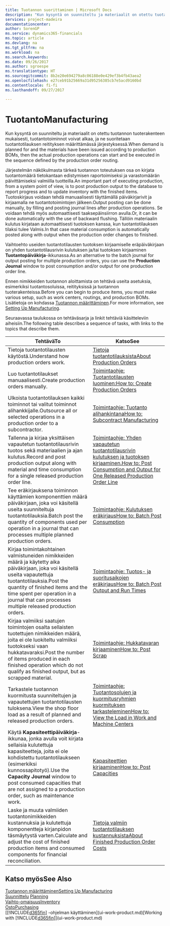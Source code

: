 ```yaml
---
title: Tuotannon suorittaminen | Microsoft Docs
description: "Kun kysyntä on suunniteltu ja materiaalit on otettu tuotannon tuoterakenteen mukaisesti, tuotantotoiminnot voivat alkaa, ja ne suoritetaan tuotantotilauksen reitityksen määrittämässä järjestyksessä."
services: project-madeira
documentationcenter: 
author: SorenGP
ms.service: dynamics365-financials
ms.topic: article
ms.devlang: na
ms.tgt_pltfrm: na
ms.workload: na
ms.search.keywords: 
ms.date: 09/26/2017
ms.author: sgroespe
ms.translationtype: HT
ms.sourcegitcommit: 8b2e20e694279a8c06188e0e429ef3b4fb43aea2
ms.openlocfilehash: e27ceb91b25669a31d95256385cb7e5acd9160bd
ms.contentlocale: fi-fi
ms.lasthandoff: 09/27/2017

---
```

# <a name="manufacturing"></a><span data-ttu-id="8f8f8-103">Tuotanto</span><span class="sxs-lookup"><span data-stu-id="8f8f8-103">Manufacturing</span></span>
<span data-ttu-id="8f8f8-104">Kun kysyntä on suunniteltu ja materiaalit on otettu tuotannon tuoterakenteen mukaisesti, tuotantotoiminnot voivat alkaa, ja ne suoritetaan tuotantotilauksen reitityksen määrittämässä järjestyksessä.</span><span class="sxs-lookup"><span data-stu-id="8f8f8-104">When demand is planned for and the materials have been issued according to production BOMs, then the actual production operations can start and be executed in the sequence defined by the production order routing.</span></span>  

<span data-ttu-id="8f8f8-105">Järjestelmän näkökulmasta tärkeä tuotannon toteutuksen osa on kirjata tuotantomäärä tietokantaan edistymisen raportoimiseksi ja varastomäärän päivittämiseksi valmiilla tuotteilla.</span><span class="sxs-lookup"><span data-stu-id="8f8f8-105">An important part of executing production, from a system point of view, is to post production output to the database to report progress and to update inventory with the finished items.</span></span> <span data-ttu-id="8f8f8-106">Tuotoskirjaus voidaan tehdä manuaalisesti täyttämällä päiväkirjarivit ja kirjaamalla ne tuotantotoimintojen jälkeen.</span><span class="sxs-lookup"><span data-stu-id="8f8f8-106">Output posting can be done manually, by filling and posting journal lines after production operations.</span></span> <span data-ttu-id="8f8f8-107">Se voidaan tehdä myös automaattisesti taaksepäinsiirron avulla.</span><span class="sxs-lookup"><span data-stu-id="8f8f8-107">Or, it can be done automatically with the use of backward flushing.</span></span> <span data-ttu-id="8f8f8-108">Tällöin materiaalin kulutus kirjataan automaattisesti tuotoksen kanssa, kun tuotantotilauksen tilaksi tulee Valmis.</span><span class="sxs-lookup"><span data-stu-id="8f8f8-108">In that case material consumption is automatically posted along with output when the production order changes to finished.</span></span>  

<span data-ttu-id="8f8f8-109">Vaihtoehto useiden tuotantotilausten tuotoksen kirjaamiselle eräpäiväkirjaan on yhden tuotantotilausrivin kulutuksen ja/tai tuotoksen kirjaaminen **Tuotantopäiväkirja**-ikkunassa.</span><span class="sxs-lookup"><span data-stu-id="8f8f8-109">As an alternative to the batch journal for output posting for multiple production orders, you can use the **Production Journal** window to post consumption and/or output for one production order line.</span></span>

<span data-ttu-id="8f8f8-110">Ennen nimikkeiden tuotannon aloittamista on tehtävä useita asetuksia, esimerkiksi tuotantosoluissa, reitityksissä ja tuotannon tuoterakenteissa.</span><span class="sxs-lookup"><span data-stu-id="8f8f8-110">Before you can begin to produce items, you must make various setup, such as work centers, routings, and production BOMs.</span></span> <span data-ttu-id="8f8f8-111">Lisätietoja on kohdassa [Tuotannon määrittäminen](production-configure-production-processes.md).</span><span class="sxs-lookup"><span data-stu-id="8f8f8-111">For more information, see [Setting Up Manufacturing](production-configure-production-processes.md).</span></span>

<span data-ttu-id="8f8f8-112">Seuraavassa taulukossa on tehtäväsarja ja linkit tehtäviä käsitteleviin aiheisiin.</span><span class="sxs-lookup"><span data-stu-id="8f8f8-112">The following table describes a sequence of tasks, with links to the topics that describe them.</span></span>   

|<span data-ttu-id="8f8f8-113">**Tehtävä**</span><span class="sxs-lookup"><span data-stu-id="8f8f8-113">**To**</span></span>|<span data-ttu-id="8f8f8-114">**Katso**</span><span class="sxs-lookup"><span data-stu-id="8f8f8-114">**See**</span></span>|  
|------------|-------------|  
|<span data-ttu-id="8f8f8-115">Tietoja tuotantotilausten käytöstä.</span><span class="sxs-lookup"><span data-stu-id="8f8f8-115">Understand how production orders work.</span></span>|[<span data-ttu-id="8f8f8-116">Tietoja tuotantotilauksista</span><span class="sxs-lookup"><span data-stu-id="8f8f8-116">About Production Orders</span></span>](production-about-production-orders.md)|
|<span data-ttu-id="8f8f8-117">Luo tuotantotilaukset manuaalisesti.</span><span class="sxs-lookup"><span data-stu-id="8f8f8-117">Create production orders manually.</span></span>|[<span data-ttu-id="8f8f8-118">Toimintaohje: Tuotantotilausten luominen:</span><span class="sxs-lookup"><span data-stu-id="8f8f8-118">How to: Create Production Orders</span></span>](production-how-to-create-production-orders.md)|
|<span data-ttu-id="8f8f8-119">Ulkoista tuotantotilauksen kaikki toiminnot tai valitut toiminnot alihankkijalle.</span><span class="sxs-lookup"><span data-stu-id="8f8f8-119">Outsource all or selected operations in a production order to a subcontractor.</span></span>|[<span data-ttu-id="8f8f8-120">Toimintaohje: Tuotanto alihankintana</span><span class="sxs-lookup"><span data-stu-id="8f8f8-120">How to: Subcontract Manufacturing</span></span>](production-how-to-subcontract-manufacturing.md)|
|<span data-ttu-id="8f8f8-121">Tallenna ja kirjaa yksittäisen vapautetun tuotantotilausrivin tuotos sekä materiaalien ja ajan kulutus.</span><span class="sxs-lookup"><span data-stu-id="8f8f8-121">Record and post production output along with material and time consumption for a single released production order line.</span></span>|[<span data-ttu-id="8f8f8-122">Toimintaohje: Yhden vapautetun tuotantotilausrivin kulutuksen ja tuotoksen kirjaaminen.</span><span class="sxs-lookup"><span data-stu-id="8f8f8-122">How to: Post Consumption and Output for One Released Production Order Line</span></span>](production-how-to-register-consumption-and-output.md)|  
|<span data-ttu-id="8f8f8-123">Tee eräkirjauksena toiminnon käyttämien komponenttien määrä päiväkirjaan, joka voi käsitellä useita suunniteltuja tuotantotilauksia.</span><span class="sxs-lookup"><span data-stu-id="8f8f8-123">Batch post the quantity of components used per operation in a journal that can processes multiple planned production orders.</span></span>|[<span data-ttu-id="8f8f8-124">Toimintaohje: Kulutuksen eräkirjaus</span><span class="sxs-lookup"><span data-stu-id="8f8f8-124">How to: Batch Post Consumption</span></span>](production-how-to-post-consumption.md)|
|<span data-ttu-id="8f8f8-125">Kirjaa toimintakohtainen valmistuneiden nimikkeiden määrä ja käytetty aika päiväkirjaan, joka voi käsitellä useita vapautettuja tuotantotilauksia.</span><span class="sxs-lookup"><span data-stu-id="8f8f8-125">Post the quantity of finished items and the time spent per operation in a journal that can processes multiple released production orders.</span></span>|[<span data-ttu-id="8f8f8-126">Toimintaohje: Tuotos- ja suoritusaikojen eräkirjaus</span><span class="sxs-lookup"><span data-stu-id="8f8f8-126">How to: Batch Post Output and Run Times</span></span>](production-how-to-post-output-quantity.md)|  
|<span data-ttu-id="8f8f8-127">Kirjaa valmiiksi saatujen toimintojen osalta sellaisten tuotettujen nimikkeiden määrä, joita ei ole luokiteltu valmiiksi tuotokseksi vaan hukkatavaraksi.</span><span class="sxs-lookup"><span data-stu-id="8f8f8-127">Post the number of items produced in each finished operation which do not qualify as finished output, but as scrapped material.</span></span>|[<span data-ttu-id="8f8f8-128">Toimintaohje: Hukkatavaran kirjaaminen</span><span class="sxs-lookup"><span data-stu-id="8f8f8-128">How to: Post Scrap</span></span>](production-how-to-post-scrap.md)|
|<span data-ttu-id="8f8f8-129">Tarkastele tuotannon kuormitusta suunniteltujen ja vapautettujen tuotantotilausten tuloksena.</span><span class="sxs-lookup"><span data-stu-id="8f8f8-129">View the shop floor load as a result of planned and released production orders.</span></span>|[<span data-ttu-id="8f8f8-130">Toimintaohje: Tuotantosolujen ja kuormitusryhmien kuormituksen tarkasteleminen</span><span class="sxs-lookup"><span data-stu-id="8f8f8-130">How to: View the Load in Work and Machine Centers</span></span>](production-how-to-view-the-load-on-work-centers.md)|      
|<span data-ttu-id="8f8f8-131">Käytä **Kapasiteettipäiväkirja**-ikkunaa, jonka avulla voit kirjata sellaisia kulutettuja kapasiteetteja, joita ei ole kohdistettu tuotantotilaukseen (esimerkiksi kunnossapitotyö).</span><span class="sxs-lookup"><span data-stu-id="8f8f8-131">Use the **Capacity Journal** window to post consumed capacities that are not assigned to a production order, such as maintenance work.</span></span>|[<span data-ttu-id="8f8f8-132">Kapasiteettien kirjaaminen</span><span class="sxs-lookup"><span data-stu-id="8f8f8-132">How to: Post Capacities</span></span>](production-how-to-post-capacities.md)|  
|<span data-ttu-id="8f8f8-133">Laske ja muuta valmiiden tuotantonimikkeiden kustannuksia ja kulutettuja komponentteja kirjanpidon täsmäytystä varten.</span><span class="sxs-lookup"><span data-stu-id="8f8f8-133">Calculate and adjust the cost of finished production items and consumed components for financial reconciliation.</span></span>|[<span data-ttu-id="8f8f8-134">Tietoja valmiin tuotantotilauksen kustannuksista</span><span class="sxs-lookup"><span data-stu-id="8f8f8-134">About Finished Production Order Costs</span></span>](finance-about-finished-production-order-costs.md)|  

## <a name="see-also"></a><span data-ttu-id="8f8f8-135">Katso myös</span><span class="sxs-lookup"><span data-stu-id="8f8f8-135">See Also</span></span>  
[<span data-ttu-id="8f8f8-136">Tuotannon määrittäminen</span><span class="sxs-lookup"><span data-stu-id="8f8f8-136">Setting Up Manufacturing</span></span>](production-configure-production-processes.md)  
<span data-ttu-id="8f8f8-137">[Suunnittelu](production-planning.md)    </span><span class="sxs-lookup"><span data-stu-id="8f8f8-137">[Planning](production-planning.md)    </span></span>  
[<span data-ttu-id="8f8f8-138">Vaihto-omaisuus</span><span class="sxs-lookup"><span data-stu-id="8f8f8-138">Inventory</span></span>](inventory-manage-inventory.md)  
[<span data-ttu-id="8f8f8-139">Osto</span><span class="sxs-lookup"><span data-stu-id="8f8f8-139">Purchasing</span></span>](purchasing-manage-purchasing.md)  
<span data-ttu-id="8f8f8-140">[[!INCLUDE[d365fin](includes/d365fin_md.md)] -ohjelman käyttäminen](ui-work-product.md)</span><span class="sxs-lookup"><span data-stu-id="8f8f8-140">[Working with [!INCLUDE[d365fin](includes/d365fin_md.md)]](ui-work-product.md)</span></span>

